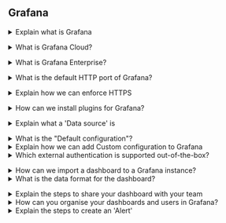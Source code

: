 ## Grafana

<details>
<summary>Explain what is Grafana</summary><br><b>

[Grafana Docs](https://grafana.com/docs/grafana/latest/introduction): "Grafana is a complete observability stack that allows you to monitor and analyze metrics, logs and traces. It allows you to query, visualize, alert on and understand your data no matter where it is stored. Create, explore, and share beautiful dashboards with your team and foster a data driven culture."
</b></details>

<details>
<summary>What is Grafana Cloud?</summary><br><b>

[Grafana cloud](https://grafana.com/products/cloud/) is an edition of Grafana that is offered as a service through the cloud. The observabilty stack is set up, administered and maintained by Grafana Labs and offers both free and paid options. You can also send data from existing data sources e.g. Promethetus, Loki and visualise existing time series data.
</b></details>

<details>
<summary>What is Grafana Enterprise?</summary><br><b>

[Grafana Enterprise](https://grafana.com/docs/grafana/latest/enterprise/#enterprise-plugins) is a commercial edition of Grafana offered with enterprise features such as _Enterprise datasource_ plugins and built-in collaboration features. The edition includes full-time support and training from the Grafana team.
</b></details>
 
<details>
<summary>What is the default HTTP port of Grafana?</summary><br><b>

[Grafana getting started](https://grafana.com/docs/grafana/latest/getting-started/getting-started/): Grafana runs on port 3000 by default.
</b></details>

<details>
<summary>Explain how we can enforce HTTPS</summary><br><b>

[Grafana community](https://grafana.com/docs/grafana/latest/getting-started/getting-started/): Set the protocol to _https_ on the Configuration settings, Grafana will then expect clients to send requests using the HTTPS protocol. Any client that uses HTTP will receive an SSL/TLS error.
</b></details>

<details>
<summary>How can we install plugins for Grafana?</summary><br><b>

[Grafana getting started](https://grafana.com/docs/grafana/latest/plugins/installation/): Navigate to the [Grafana plugins page](https://grafana.com/grafana/plugins/), find the desired plugin and click on it, then click the installation tab. There are two ways to install depending on where your Grafana server is running:
- Cloud: On the **For** field of the installation tab, select the name of the organization you want to install the plugin on (unless you are only part of one), then click **install plugin**. Grafana cloud will automatically install the plugin to your Grafana instance, 
you may need to log out and back in to see the plugin.
- Local grafana: You can use the Grafana CLI which lets you list available plugins and install them.
```
grafana-cli plugins list-remote
grafana-cli plugins install <plugin-id>
```
You can also install a packaged plugin by downloading the asset from the installation tab, then extract the archive into the plugin directory. The path to the plugin directory can be seen in the configuration file 
 ```
 unzip my-plugin-0.2.0.zip -d YOUR_PLUGIN_DIR/my-plugin
 ```
</b></details>

<details>
<summary>Explain what a 'Data source' is</summary><br><b>

[Grafana Docs](https://grafana.com/docs/grafana/latest/datasources/): A data source is a storage backend that acts as a source of data for Grafana. Some popular data sources are Prometheus, InfluxDB, Loki, AWS cloudwatch.
</b></details>

<details>
<summary>What is the "Default configuration"?</summary><br><b>

[Grafana docs](https://grafana.com/docs/grafana/latest/administration/configuration/): The default configuration contains settings that Grafana use by default. The location depends on the OS environment, note that $WORKING_DIR refers to the working directory of Grafana.
- Windows: ```$WORKING_DIR/conf/defaults.ini```
- Linux: ```/etc/grafana/grafana.ini```
- macOS: ```/usr/local/etc/grafana/grafana.ini```
</b></details>
 
<details>
<summary>Explain how we can add Custom configuration to Grafana</summary><br><b>

[Grafana docs](https://grafana.com/docs/grafana/latest/administration/configuration/): 
The custom configuration can be configured, either by modifying the custom configuration file or by adding environment variables that overrides default configuration. The configuration varies depending on the OS:
- Windows: There is a file ```sample.ini``` in the same directory as the defaults.ini file, copy sample.ini and name it ```custom.ini```. Uncomment the settings you want to override.
- Linux: Edit the configuration file at ```/etc/grafana/grafana.ini```
- macOS: Add a configuration file named ```custom.ini``` in the conf folder, if you installed Grafana using Homebrew then you can manually edit the ```conf/defaults.ini```
- Docker: You can override existing configuration in Grafana with environmental variables. An example is setting the Grafana instance name: ```E.g. export GF_DEFAULT_INSTANCE_NAME=my-instance```
</b></details>

<details>
<summary>Which external authentication is supported out-of-the-box?</summary><br><b>

[Grafana docs](https://grafana.com/docs/grafana/latest/auth/overview/): Grafana Auth is the built-in authentication system with password authentication enabled by default.
</b></details>

<details>
<summary>How can we import a dashboard to a Grafana instance?</summary><br><b>

[Grafana getting started](https://grafana.com/docs/grafana/latest/dashboards/export-import/): Grafana dashboards can be imported through the Grafana UI. Click on the + icon in the sidebar and then click import. You can import a dashboard through the following options:
- Uploading a dashboard JSON file, which is exported from the Grafana UI or fetched through the [HTTPS API](https://grafana.com/docs/grafana/latest/http_api/dashboard/#create-update-dashboard
)
- Paste a Grafana dashboard URL which is found at [grafana Dashboards](https://grafana.com/grafana/dashboards/), or a dashboard unique id into the text area.
- Paste raw Dashboard JSON text into the panel area.
Click load afterwards.
</b></details>

<details>
<summary>What is the data format for the dashboard?</summary><br><b>

[Grafana docs](https://grafana.com/docs/grafana/latest/dashboards/json-model/): Grafana dashboards are represented in JSON files as objects, they store metadata about a dashboard e.g. dashboard properties, panel metadata and variables.

</b></details>

<details>
<summary>Explain the steps to share your dashboard with your team</summary><br><b>

[Grafana docs](https://grafana.com/docs/grafana/latest/sharing/share-dashboard/): Go to the homepage of your grafana Instance. Click on the share icon in the top navigation, from there three tabs are visible with the link tab shown.
- Direct link: Click copy, send the link to a Grafana user, note that the user needs authorization to view the link. This is done by adding the user to a team.
- Public Snapshot: Click on local snapshot to publish a snapshot to your local Grafana instance, or Publish to snapshots.raintank.io which is a free service for publishing dashboard snapshots to an external Grafana instance
You can configure snapshots to expire after a certain time and the timeout value to collect dashboard metrics
</b></details>
 
<details>
<summary>How can you organise your dashboards and users in Grafana?</summary><br><b>

[Grafana docs](https://grafana.com/blog/2022/03/14/how-to-best-organize-your-teams-and-resources-in-grafana/
): The recommended way by Grafana labs is to create Folders for grouping dashboards, library panels and alerts. Users can be organised through Teams which grants permissions to members of a group.
- [Folders](https://grafana.com/docs/grafana/latest/dashboards/dashboard_folders/): Click the + icon in the sidebar, then click "Create folder". In the create folder page, fill an unique name for the folder and click "Create"
- [Teams](https://grafana.com/tutorials/create-users-and-teams/) You need to be the server admin in order to create Teams. 
 1. Click the server admin (shield) icon in the sidebar, then in the Users tab, click New user.
 2. Enter the user details e.g. name, E-mail, Username and Password. The password can be changed later by the user
 3. Click Create to create the user account.
</b></details>
 
<details>
<summary>Explain the steps to create an 'Alert'</summary><br><b>

[Grafana docs](https://grafana.com/docs/grafana/latest/alerting/old-alerting/create-alerts/): 
 
 "Navigate to the panel you want to add or edit an alert rule for, click the title, and then click Edit. On the Alert tab, click Create Alert. If an alert already exists for this panel, then you can just edit the fields on the Alert tab. Fill out the fields. Descriptions are listed below in Alert rule fields. When you have finished writing your rule, click Save in the upper right corner to save alert rule and the dashboard. (Optional but recommended) Click Test rule to make sure the rule returns the results you expect"
</b></details>


 
 
 
 


